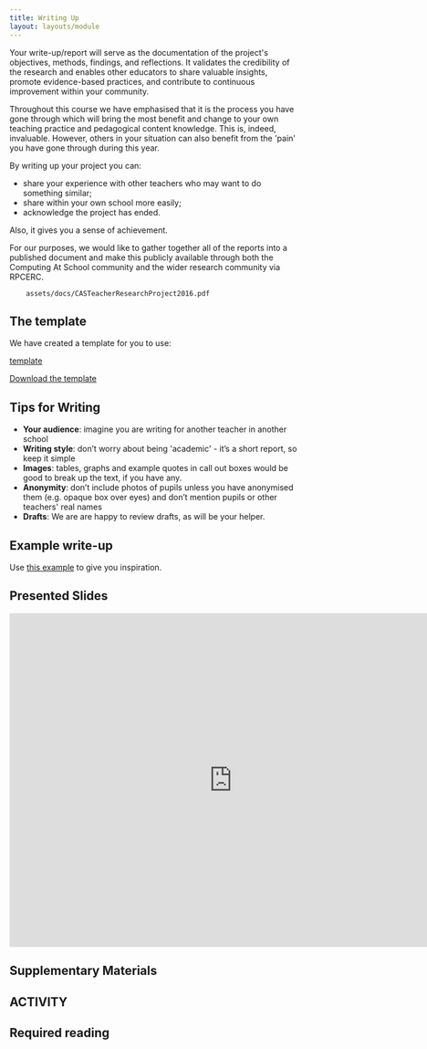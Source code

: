 ```yaml
---
title: Writing Up
layout: layouts/module
---
```


<div class="abstract">
Your write-up/report will serve as the documentation of the project's objectives, methods, findings, and reflections. It validates the credibility of the research and enables other educators to share valuable insights, promote evidence-based practices, and contribute to continuous improvement within your community.
</div>

Throughout this course we have emphasised that it is the process you have gone through which will bring the most benefit and change to your own teaching practice and pedagogical content knowledge.  This is, indeed, invaluable.  However, others in your situation can also benefit from the 'pain' you have gone through during this year.

By writing up your project you can:

- share your experience with other teachers who may want to do something similar;
- share within your own school more easily;
- acknowledge the project has ended.

Also, it gives you a sense of achievement.

For our purposes, we would like to gather together all of the reports into a published document and make this publicly available through both the Computing At School community and the wider research community via RPCERC.

```pdf
	assets/docs/CASTeacherResearchProject2016.pdf
```


## The template

We have created a template for you to use:

[template](assets/docs/template.md ':include')


[Download the template](/assets/docs/template.docx ':class=button')

## Tips for Writing

- **Your audience**: imagine you are writing for another teacher in another school
- **Writing style**: don’t worry about being 'academic' - it’s a short report, so keep it simple
- **Images**: tables, graphs and example quotes in call out boxes would be good to break up the text, if you have any.
- **Anonymity**: don’t include photos of pupils unless you have anonymised them (e.g. opaque box over eyes) and don’t mention pupils or other teachers' real names
- **Drafts**: We are are happy to review drafts, as will be your helper.


## Example write-up

Use [this example](https://drive.google.com/file/d/1fU0GX97yBL0Yo4mz4qXE1yFFMJFweogq/view ':include') to give you inspiration. 

## Presented Slides  
<div class="video-container-16by9"><iframe src="https://docs.google.com/presentation/d/1kDfpEqnSc7kNN4d7aJGJqx75gUUAGO9bKGcdhyxVHZ8/embed?start=false&loop=false&delayms=3000" frameborder="0" width=780" height="585" allowfullscreen="true" mozallowfullscreen="true" webkitallowfullscreen="true"></iframe></div>

## Supplementary Materials

## ACTIVITY

## Required reading

